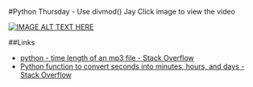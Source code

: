 #Python Thursday - Use divmod() Jay
Click image to view the video

[![IMAGE ALT TEXT HERE](http://img.youtube.com/vi/pXDeycZaYhM/0.jpg)](http://www.youtube.com/watch?v=pXDeycZaYhM)

##Links
* [python - time length of an mp3 file - Stack Overflow](https://stackoverflow.com/questions/119404/time-length-of-an-mp3-file#119418)
* [Python function to convert seconds into minutes, hours, and days - Stack Overflow](http://stackoverflow.com/questions/4048651/python-function-to-convert-seconds-into-minutes-hours-and-days)
